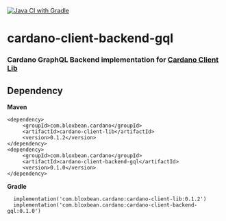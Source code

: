 [![Java CI with Gradle](https://github.com/bloxbean/cardano-client-backend-gql/actions/workflows/gradle.yml/badge.svg)](https://github.com/bloxbean/cardano-client-backend-gql/actions/workflows/gradle.yml)

# cardano-client-backend-gql

### Cardano GraphQL Backend implementation for [Cardano Client Lib](https://github.com/bloxbean/cardano-client-lib)

## Dependency

**Maven**

```
<dependency>
     <groupId>com.bloxbean.cardano</groupId>
     <artifactId>cardano-client-lib</artifactId>
     <version>0.1.2</version>
</dependency>
<dependency>
     <groupId>com.bloxbean.cardano</groupId>
     <artifactId>cardano-client-backend-gql</artifactId>
     <version>0.1.0</version>
</dependency>
```

**Gradle**

```
  implementation('com.bloxbean.cardano:cardano-client-lib:0.1.2')
  implementation('com.bloxbean.cardano:cardano-client-backend-gql:0.1.0')
```
